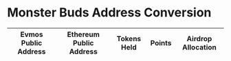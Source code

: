 # Monster Buds Address Conversion
| Evmos Public Address | Ethereum Public Address  | Tokens Held   |   Points    | Airdrop Allocation | 
|----------------------|--------------------------|---------------|-------------|--------------------|
